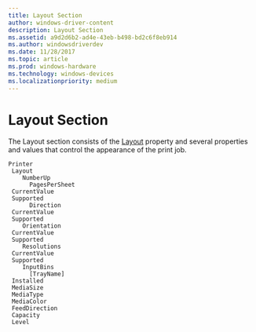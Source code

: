 ```yaml
---
title: Layout Section
author: windows-driver-content
description: Layout Section
ms.assetid: a9d2d6b2-ad4e-43eb-b498-bd2c6f8eb914
ms.author: windowsdriverdev
ms.date: 11/28/2017
ms.topic: article
ms.prod: windows-hardware
ms.technology: windows-devices
ms.localizationpriority: medium
---
```


# Layout Section


The Layout section consists of the [Layout](layout.md) property and several properties and values that control the appearance of the print job.

```
Printer
 Layout
    NumberUp
      PagesPerSheet
 CurrentValue
 Supported
      Direction
 CurrentValue
 Supported
    Orientation
 CurrentValue
 Supported
    Resolutions
 CurrentValue
 Supported
    InputBins
      [TrayName]
 Installed
 MediaSize
 MediaType
 MediaColor
 FeedDirection
 Capacity
 Level
```

 

 




